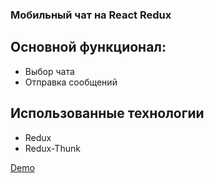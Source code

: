 ### Мобильный чат на React Redux

## Основной функционал:
- Выбор чата 
- Отправка сообщений
## Использованные технологии
- Redux
- Redux-Thunk

[Demo](https://magabiev.github.io/chat/)
